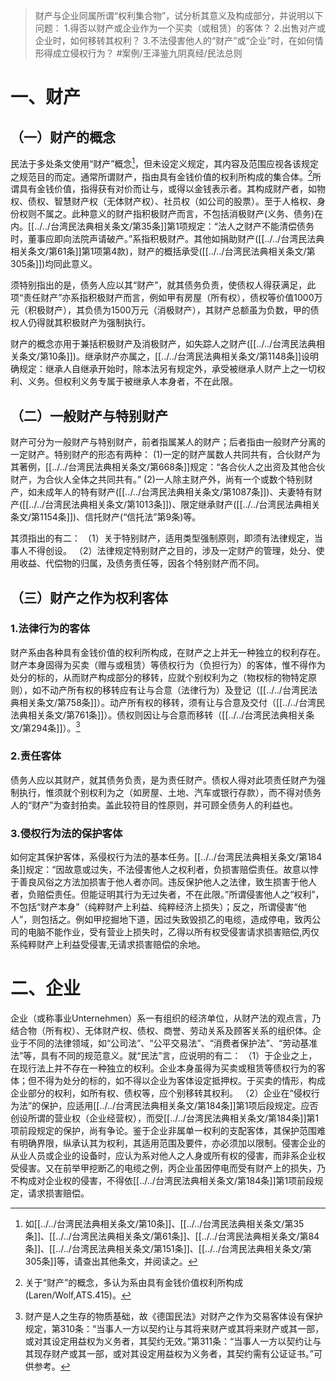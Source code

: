 >财产与企业同属所谓“权利集合物”，试分析其意义及构成部分，并说明以下问题：
1.得否以财产或企业作为一个买卖（或租赁）的客体？
2.出售对产或企业时，如何移转其权利？
3.不法侵害他人的“财产”或“企业”时，在如何情形得成立侵权行为？ #案例/王泽鉴九阴真经/民法总则 

# 一、财产

## （一）财产的概念

民法于多处条文使用“财产”概念[^1]，但未设定义规定，其内容及范围应视各该规定之规范目的而定。通常所谓财产，指由具有金钱价值的权利所构成的集合体。[^2]所谓具有金钱价值，指得获有对价而让与，或得以金钱表示者。其构成财产者，如物权、债权、智慧财产权（无体财产权）、社员权（如公司的股票）。至于人格权、身份权则不属之。此种意义的财产指积极财产而言，不包括消极财产(义务、债务)在内。[[../../台湾民法典相关条文/第35条]]第1项规定：“法人之财产不能清偿债务时，董事应即向法院声请破产。”系指积极财产。其他如捐助财产([[../../台湾民法典相关条文/第61条]]第1项第4款)，财产的概括承受([[../../台湾民法典相关条文/第305条]])均同此意义。

须特别指出的是，债务人应以其“财产”，就其债务负责，使债权人得获满足，此项“责任财产”亦系指积极财产而言，例如甲有房屋（所有权），债权等价值1000万元（积极财产），其负债为1500万元（消极财产），其财产总额虽为负数，甲的债权人仍得就其积极财产为强制执行。

[^1]:如[[../../台湾民法典相关条文/第10条]]、[[../../台湾民法典相关条文/第35条]]、[[../../台湾民法典相关条文/第61条]]、[[../../台湾民法典相关条文/第84条]]、[[../../台湾民法典相关条文/第151条]]、[[../../台湾民法典相关条文/第305条]]等，请查出其他条文，并阅读之。
[^2]:关于“财产”的概念，多认为系由具有金钱价值权利所构成(Laren/Wolf,ATS.415)。

财产的概念亦用于兼括积极财产及消极财产，如失踪人之财产([[../../台湾民法典相关条文/第10条]])。继承财产亦属之，[[../../台湾民法典相关条文/第1148条]]设明确规定：继承人自继承开始时，除本法另有规定外，承受被继承人财产上之一切权利、义务。但权利义务专属于被继承人本身者，不在此限。

## （二）一般财产与特别财产

财产可分为一般财产与特别财产，前者指属某人的财产；后者指由一般财产分离的一定财产。特别财产的形态有两种：
(1)一定的财产属数人共同共有，合伙财产为其著例，[[../../台湾民法典相关条文/第668条]]规定：“各合伙人之出资及其他合伙财产，为合伙人全体之共同共有。”
(2)一人除主财产外，尚有一个或数个特别财产，如未成年人的特有财产([[../../台湾民法典相关条文/第1087条]])、夫妻特有财产([[../../台湾民法典相关条文/第1013条]])、限定继承财产([[../../台湾民法典相关条文/第1154条]])、信托财产(“信托法”第9条)等。

其须指出的有二：
（1）关于特别财产，适用类型强制原则，即须有法律规定，当事人不得创设。
（2）法律规定特别财产之目的，涉及一定财产的管理，处分、使用收益、代偿物的归属，及债务责任等，因各个特别财产而不同。

## （三）财产之作为权利客体

### 1.法律行为的客体

财产系由各种具有金钱价值的权利所构成，在财产之上并无一种独立的权利存在。财产本身固得为买卖（赠与或租赁）等债权行为（负担行为）的客体，惟不得作为处分的标的，从而财产构成部分的移转，应就个别权利为之（物权标的物特定原则），如不动产所有权的移转应有让与合意（法律行为）及登记（[[../../台湾民法典相关条文/第758条]]）。动产所有权的移转，须有让与合意及交付（[[../../台湾民法典相关条文/第761条]]）。债权则因让与合意而移转（[[../../台湾民法典相关条文/第294条]]）。[^3]

[^3]:财产是人之生存的物质基础，故《德国民法》对财产之作为交易客体设有保护规定，第310条：“当事人一方以契约让与其将来财产或其将来财产或其一部，或对其设定用益权为义务者，其契约无效。”第311条：“当事人一方以契约让与其现存财产或其一部，或对其设定用益权为义务者，其契约需有公证证书。”可供参考。

### 2.责任客体

债务人应以其财产，就其债务负责，是为责任财产。债权人得对此项责任财产为强制执行，惟须就个别权利为之（如房屋、土地、汽车或银行存款），而不得对债务人的“财产”为查封拍卖。盖此较符目的性原则，并可顾全债务人的利益也。

### 3.侵权行为法的保护客体

如何定其保护客体，系侵权行为法的基本任务。[[../../台湾民法典相关条文/第184条]]规定：“因故意或过失，不法侵害他人之权利者，负损害赔偿责任。故意以悖于善良风俗之方法加损害于他人者亦同。违反保护他人之法律，致生损害于他人者，负赔偿责任。但能证明其行为无过失者，不在此限。”所谓侵害他人之“权利”，不包括“财产本身”（纯粹财产上利益、纯粹经济上损失）；反之，所谓侵害“他人”，则包括之。例如甲挖掘地下道，因过失致毁损乙的电缆，造成停电，致丙公司的电脑不能作业，受有营业上损失时，乙得以所有权受侵害请求损害赔偿,丙仅系纯粹财产上利益受侵害,无请求损害赔偿的余地。

# 二、企业

企业（或称事业Unternehmen）系一有组织的经济单位，从财产法的观点言，乃结合物（所有权）、无体财产权、债权、商誉、劳动关系及顾客关系的组织体。企业于不同的法律领域，如“公司法”、“公平交易法”、“消费者保护法”、“劳动基准法”等，具有不同的规范意义。就“民法”言，应说明的有二：
（1）于企业之上，在现行法上并不存在一种独立的权利。企业本身虽得为买卖或租赁等债权行为的客体；但不得为处分的标的，如不得以企业为客体设定抵押权。于买卖的情形，构成企业部分的权利，如所有权、债权等，应个别移转其权利。
（2）企业在“侵权行为法”的保护，应适用[[../../台湾民法典相关条文/第184条]]第1项后段规定。应否创设所谓的营业权（企业经营权），而受[[../../台湾民法典相关条文/第184条]]第1项前段规定的保护，尚有争论。鉴于企业非属单一权利的支配客体，其保护范围难有明确界限，纵承认其为权利，其适用范围及要件，亦必须加以限制。侵害企业的从业人员或企业的设备时，应认为系对他人之人身或所有权的侵害，而非系企业权受侵害。又在前举甲挖断乙的电缆之例，丙企业虽因停电而受有财产上的损失，乃不构成对企业权的侵害，不得依[[../../台湾民法典相关条文/第184条]]第1项前段规定，请求损害赔偿。






